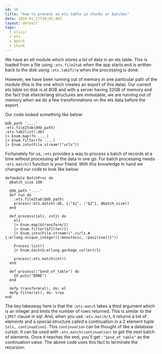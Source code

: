 ```yaml
---
id: 10
title: "how to process an ets table in chunks or batches"
date: 2018-01-17T10:01:48Z
layout: default
tags:
  - elixir
  - ets
  - batch
  - chunk
---
```


We have an etl module which stores a lot of data in an ets table. This is loaded from a file
using `:ets.file2tab` when the app starts and is written back to the disk using `:ets.tab2file` when the processing is done.

However, we have been running out of memory in one particular path of the module (this is the one which creates an export of this data).
Our current ets table on disk is at 8GB and with a server having 32GB of memory and the fact that elixir/erlang structures are immutable,
we are running out of memory when we do a few transformations on the ets data before the export.

Our code looked something like below:

```
@db_path '....'
:ets.file2tab(@db_path)
:ets.tab2list(:db)
|> Enum.map(fn ....)
|> Enum.filter(fn ....)
|> Enum.into(File.stream!("urls"))
```

Fortunately for us, `:ets` provides a way to process a batch of records at a time without processing all the data in one go.
For batch processing needs `:ets.match/3` function is your friend. With this knowledge in hand we changed our code to look like below:


```
defmodule BatchProc do
  @batch_size 100

  @db_path '....'
  def run do
    :ets.file2tab(@db_path)
    process(:ets.match(:db, {:"$1", :"$2"}, @batch_size))
  end

  def process({els, cnt}) do
    els
    |> Enum.map(&transform/1)
    |> Enum.filter(&filter/1)
    |> Enum.into(File.stream!("./urls.#{:erlang.unique_integer([:monotonic, :positive])}"))

    Process.list()
    |> Enum.each(&:erlang.garbage_collect/1)

    process(:ets.match(cnt))
  end

  def process(:"$end_of_table") do
    IO.puts("DONE")
  end

  defp transform(el), do: el
  defp filter(el), do: true
end
```

The key takeaway here is that the `:ets.match` takes a third argument which is an integer
and limits the number of rows returned. This is similar to the `LIMIT` clause in sql.
And, when you use `:ets.match/3`, it returns a list of elements and a special structure
called a continuation in a 2 element tuple `{els, continuation}`. This `continuation` can be
thought of like a database cursor. It can be used with `:ets.match(continuation)` to get the
next batch of elements. Once it reaches the end, you'll get `:"$end_of_table"` as the continuation
value. The above code uses this fact to terminate the recursion.
